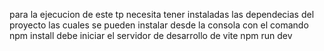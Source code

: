 para la ejecucion de este tp necesita tener instaladas las dependecias del proyecto las cuales se pueden instalar desde la consola con el comando npm install debe iniciar el servidor de desarrollo de vite npm run dev